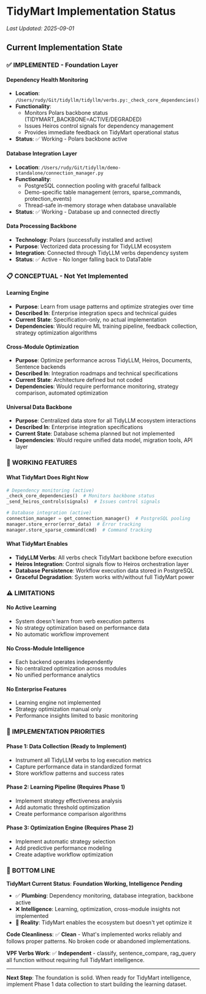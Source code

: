 # TidyMart Implementation Status

*Last Updated: 2025-09-01*

## Current Implementation State

### ✅ **IMPLEMENTED - Foundation Layer**

#### Dependency Health Monitoring
- **Location**: `/Users/rudy/Git/tidyllm/tidyllm/verbs.py:_check_core_dependencies()`
- **Functionality**: 
  - Monitors Polars backbone status (TIDYMART_BACKBONE=ACTIVE/DEGRADED)
  - Issues Heiros control signals for dependency management
  - Provides immediate feedback on TidyMart operational status
- **Status**: ✅ Working - Polars backbone active

#### Database Integration Layer
- **Location**: `/Users/rudy/Git/tidyllm/demo-standalone/connection_manager.py`
- **Functionality**:
  - PostgreSQL connection pooling with graceful fallback
  - Demo-specific table management (errors, sparse_commands, protection_events)
  - Thread-safe in-memory storage when database unavailable
- **Status**: ✅ Working - Database up and connected directly

#### Data Processing Backbone
- **Technology**: Polars (successfully installed and active)
- **Purpose**: Vectorized data processing for TidyLLM ecosystem
- **Integration**: Connected through TidyLLM verbs dependency system
- **Status**: ✅ Active - No longer falling back to DataTable

### 📋 **CONCEPTUAL - Not Yet Implemented**

#### Learning Engine
- **Purpose**: Learn from usage patterns and optimize strategies over time
- **Described In**: Enterprise integration specs and technical guides
- **Current State**: Specification-only, no actual implementation
- **Dependencies**: Would require ML training pipeline, feedback collection, strategy optimization algorithms

#### Cross-Module Optimization
- **Purpose**: Optimize performance across TidyLLM, Heiros, Documents, Sentence backends
- **Described In**: Integration roadmaps and technical specifications
- **Current State**: Architecture defined but not coded
- **Dependencies**: Would require performance monitoring, strategy comparison, automated optimization

#### Universal Data Backbone
- **Purpose**: Centralized data store for all TidyLLM ecosystem interactions
- **Described In**: Enterprise integration specifications
- **Current State**: Database schema planned but not implemented
- **Dependencies**: Would require unified data model, migration tools, API layer

### 🎯 **WORKING FEATURES**

#### What TidyMart Does Right Now
```python
# Dependency monitoring (active)
_check_core_dependencies()  # Monitors backbone status
_send_heiros_controls(signals)  # Issues control signals

# Database integration (active)  
connection_manager = get_connection_manager()  # PostgreSQL pooling
manager.store_error(error_data)  # Error tracking
manager.store_sparse_command(cmd)  # Command tracking
```

#### What TidyMart Enables
- **TidyLLM Verbs**: All verbs check TidyMart backbone before execution
- **Heiros Integration**: Control signals flow to Heiros orchestration layer
- **Database Persistence**: Workflow execution data stored in PostgreSQL
- **Graceful Degradation**: System works with/without full TidyMart power

### ⚠️ **LIMITATIONS**

#### No Active Learning
- System doesn't learn from verb execution patterns
- No strategy optimization based on performance data
- No automatic workflow improvement

#### No Cross-Module Intelligence
- Each backend operates independently
- No centralized optimization across modules
- No unified performance analytics

#### No Enterprise Features
- Learning engine not implemented
- Strategy optimization manual only
- Performance insights limited to basic monitoring

### 🔄 **IMPLEMENTATION PRIORITIES**

#### Phase 1: Data Collection (Ready to Implement)
- Instrument all TidyLLM verbs to log execution metrics
- Capture performance data in standardized format
- Store workflow patterns and success rates

#### Phase 2: Learning Pipeline (Requires Phase 1)
- Implement strategy effectiveness analysis
- Add automatic threshold optimization
- Create performance comparison algorithms

#### Phase 3: Optimization Engine (Requires Phase 2)
- Implement automatic strategy selection
- Add predictive performance modeling
- Create adaptive workflow optimization

### 🎯 **BOTTOM LINE**

**TidyMart Current Status**: **Foundation Working, Intelligence Pending**

- ✅ **Plumbing**: Dependency monitoring, database integration, backbone active
- ❌ **Intelligence**: Learning, optimization, cross-module insights not implemented
- 🎯 **Reality**: TidyMart enables the ecosystem but doesn't yet optimize it

**Code Cleanliness**: ✅ **Clean** - What's implemented works reliably and follows proper patterns. No broken code or abandoned implementations.

**VPF Verbs Work**: ✅ **Independent** - classify, sentence_compare, rag_query all function without requiring full TidyMart intelligence.

---

**Next Step**: The foundation is solid. When ready for TidyMart intelligence, implement Phase 1 data collection to start building the learning dataset.